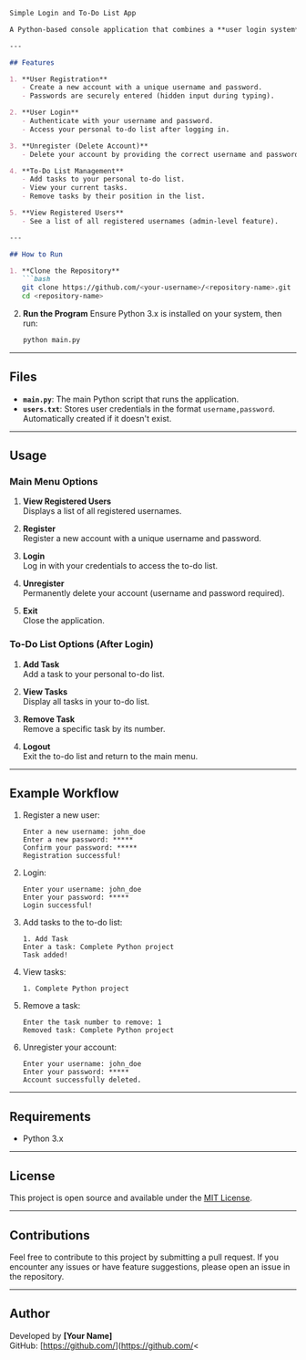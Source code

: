```markdown
Simple Login and To-Do List App

A Python-based console application that combines a **user login system** with a simple **to-do list manager****. The project supports **user registration**, **login**, **account management (unregister)**, and a personalized to-do list. This application is beginner-friendly and demonstrates basic file handling and user authentication in Python.

---

## Features

1. **User Registration**
   - Create a new account with a unique username and password.
   - Passwords are securely entered (hidden input during typing).

2. **User Login**
   - Authenticate with your username and password.
   - Access your personal to-do list after logging in.

3. **Unregister (Delete Account)**
   - Delete your account by providing the correct username and password.

4. **To-Do List Management**
   - Add tasks to your personal to-do list.
   - View your current tasks.
   - Remove tasks by their position in the list.

5. **View Registered Users**
   - See a list of all registered usernames (admin-level feature).

---

## How to Run

1. **Clone the Repository**
   ```bash
   git clone https://github.com/<your-username>/<repository-name>.git
   cd <repository-name>
   ```

2. **Run the Program**
   Ensure Python 3.x is installed on your system, then run:
   ```bash
   python main.py
   ```

---

## Files

- **`main.py`**: The main Python script that runs the application.
- **`users.txt`**: Stores user credentials in the format `username,password`. Automatically created if it doesn't exist.

---

## Usage

### Main Menu Options
1. **View Registered Users**  
   Displays a list of all registered usernames.
   
2. **Register**  
   Register a new account with a unique username and password.

3. **Login**  
   Log in with your credentials to access the to-do list.

4. **Unregister**  
   Permanently delete your account (username and password required).

5. **Exit**  
   Close the application.

### To-Do List Options (After Login)
1. **Add Task**  
   Add a task to your personal to-do list.

2. **View Tasks**  
   Display all tasks in your to-do list.

3. **Remove Task**  
   Remove a specific task by its number.

4. **Logout**  
   Exit the to-do list and return to the main menu.

---

## Example Workflow

1. Register a new user:
   ```
   Enter a new username: john_doe
   Enter a new password: *****
   Confirm your password: *****
   Registration successful!
   ```

2. Login:
   ```
   Enter your username: john_doe
   Enter your password: *****
   Login successful!
   ```

3. Add tasks to the to-do list:
   ```
   1. Add Task
   Enter a task: Complete Python project
   Task added!
   ```

4. View tasks:
   ```
   1. Complete Python project
   ```

5. Remove a task:
   ```
   Enter the task number to remove: 1
   Removed task: Complete Python project
   ```

6. Unregister your account:
   ```
   Enter your username: john_doe
   Enter your password: *****
   Account successfully deleted.
   ```

---

## Requirements

- Python 3.x

---

## License

This project is open source and available under the [MIT License](LICENSE).

---

## Contributions

Feel free to contribute to this project by submitting a pull request. If you encounter any issues or have feature suggestions, please open an issue in the repository.

---

## Author

Developed by **[Your Name]**  
GitHub: [https://github.com/<your-username>](https://github.com/<

